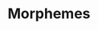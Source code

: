 ---
types: "word"

title: "Morphemes"

categories: ['']

tags: ['Morphemes']

arabic: ['الوحدات الصرفية']

publishers: ['خوارزميات الذكاء الاصطناعي في تحليل النص العربي']

types: "word"

slug: ""
---